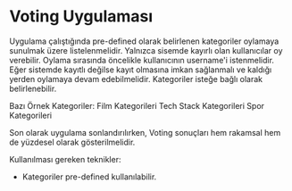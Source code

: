 # Voting Uygulaması

Uygulama çalıştığında pre-defined olarak belirlenen kategoriler oylamaya sunulmak üzere listelenmelidir. Yalnızca sisemde kayırlı olan kullanıcılar oy verebilir. Oylama sırasında öncelikle kullanıcının username'i istenmelidir. Eğer sistemde kayıtlı değilse kayıt olmasına imkan sağlanmalı ve kaldığı yerden oylamaya devam edebilmelidir. Kategoriler isteğe bağlı olarak belirlenebilir.

Bazı Örnek Kategoriler: Film Kategorileri Tech Stack Kategorileri Spor Kategorileri

Son olarak uygulama sonlandırılırken, Voting sonuçları hem rakamsal hem de yüzdesel olarak gösterilmelidir.

Kullanılması gereken teknikler:

* Kategoriler pre-defined kullanılabilir.